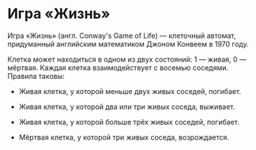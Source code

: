 # Игра «Жизнь»

Игра «Жизнь» (англ. Conway's Game of Life) — клеточный автомат, придуманный английским математиком Джоном Конвеем в 1970 году.

Клетка может находиться в одном из двух состояний: 1 — живая, 0 — мёртвая. Каждая клетка взаимодействует с восемью соседями. Правила таковы:

- Живая клетка, у которой меньше двух живых соседей, погибает.

- Живая клетка, у которой два или три живых соседа, выживает.

- Живая клетка, у которой больше трёх живых соседей, погибает.

- Мёртвая клетка, у которой три живых соседа, возрождается.
